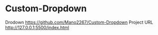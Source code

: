 # Custom-Dropdown
Drodown
https://github.com/Mano2267/Custom-Dropdown
Project URL
http://127.0.0.1:5500/index.html

